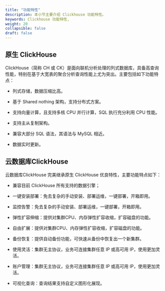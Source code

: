 ```yaml
---
title: "功能特性"
description: 本小节主要介绍 Clickhouse 功能特性。 
keywords: Clickhouse 功能特性,
weight: 20
collapsible: false
draft: false
---
```


## 原生 ClickHouse

ClickHouse（简称 CH 或 CK）是面向联机分析处理的列式数据库，具备高查询性能，特别在基于大宽表的聚合分析查询性能上尤为突出。主要包括如下功能特点：

- 列式存储，数据压缩比高。

- 基于 Shared nothing 架构，支持分布式方案。

- 支持向量计算，且支持多核 CPU 并行计算，SQL 执行充分利用 CPU 性能。

- 支持主从复制架构。

- 兼容大部分 SQL 语法，其语法与 MySQL 相近。

- 数据实时更新。

## 云数据库ClickHouse

云数据库ClickHouse 完美继承原生 ClickHouse 优良特性，主要功能特点如下：

- 兼容目前 ClickHouse 所有支持的数据引擎；

- 一键安装部署：免去复杂的手动安装、部署运维，一键部署，开箱即用。

- 监控告警：免去复杂的手动安装、部署运维，一键部署，开箱即用。

- 弹性扩容伸缩：提供对集群CPU、内存弹性扩容收缩，扩容磁盘的功能。

- 自由扩展：提供对集群CPU、内存弹性扩容收缩，扩容磁盘的功能。

- 备份恢复：提供自动备份功能，可快速从备份中恢复出一个新集群。

- 使用灵活：集群无主协议，业务可连接集群任意 IP 或高可用 IP，使用更加灵活。

- 账户管理：集群无主协议，业务可连接集群任意 IP 或高可用 IP，使用更加灵活。

- 可视化查询：查询结果支持自定义图形化展现。
